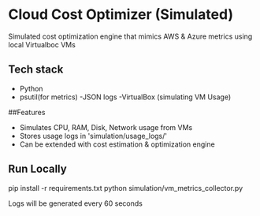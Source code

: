 # Cloud Cost Optimizer (Simulated)

Simulated cost optimization engine that mimics AWS & Azure metrics using local Virtualboc VMs

## Tech stack

- Python
- psutil(for metrics)
-JSON logs
-VirtualBox (simulating VM Usage)

##Features

- Simulates CPU, RAM, Disk, Network usage from VMs
- Stores usage logs in 'simulation/usage_logs/'
- Can be extended with cost estimation & optimization engine

## Run Locally

pip install -r requirements.txt
python simulation/vm_metrics_collector.py


Logs will be generated every 60 seconds
